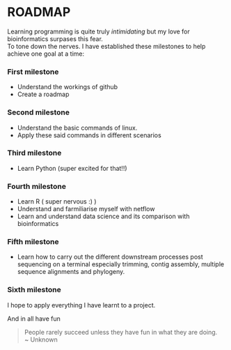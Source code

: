
# ROADMAP  
Learning programming is quite truly *intimidating* but my love for bioinformatics surpases this fear.  
To tone down the nerves. I have established these milestones to help achieve one goal at a time: 
### First milestone  
* Understand the workings of github  
* Create a roadmap  
### Second milestone  
* Understand the basic commands of linux.  
* Apply these said commands in different scenarios  
### Third milestone  
* Learn Python (super excited for that!!)  
### Fourth milestone  
* Learn R ( super nervous :) )  
* Understand and farmiliarise myself with netflow    
* Learn and understand data science and its comparison with bioinformatics    
### Fifth milestone  
* Learn how to carry out the different downstream processes post sequencing on a terminal
 especially trimming, contig assembly, multiple sequence alignments and phylogeny.
 ### Sixth milestone  
 I hope to apply everything I have learnt to a project.  
 
 And in all have fun 
 > People rarely succeed unless they have fun in what they are doing.  
                             ~ Unknown



